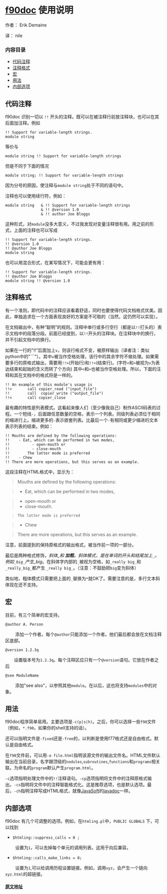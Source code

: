 # [f90doc](http://erikdemaine.org/software/f90doc/Release/f90doc-0.4.0.tar.gz) 使用说明
作者： Erik Demaine

译： nile

### 内容目录
- [代码注释](#comCode)
- [注释格式](#comFormat)
- [宏](#macros) 
- [用法](#usage)
- [内部选项](#ineropts)

## <span id="comCode">代码注释</span>
f90doc 识别一切以 `!!` 开头的注释。既可以在被注释行前放注释块，也可以在其后面加注释。例如

	!! Support for variable-length strings.
	module string
等价与

	module string !! Support for variable-length strings
但是不同于下面的情况

	module string; !! Support for variable-length strings
因为分号的原因，使注释与`module string`处于不同的语句中。

注释也可以使用续行符，例如：

	module string 	& !! Support for variable-length strings
					& !! @version 1.0
					& !! author Joe Bloggs
这种形式，对`module`没多大意义，不过我发现对变量注释很有用。用之前的形式，上面的注释也可以写成

	!! Support for variable-length strings.
	!! @version 1.0
	!! @author Joe Bloggs
	module string
也可以用混合形式，在某写情况下，可能会更有用：

    !! Support for variable-length strings.
    !! @author Joe Bloggs
    module string !! @version 1.0

## <span id="comFormat">注释格式</span>
有一个准则，即代码中的注释应该看着舒适，同时也要使得代码文档格式优美。因此，单独追求在一个方面表现良好的方案是不可取的（当然，这仍然可以实现）。

在文档输出中，有种“聪明”的规则。注释中单行或多行空行（都是以`!!`打头的）表示文档中的段落分段。前面已经提到，以`!!`开头的注释块。在注释块中的换行，并不引起文档中的换行。

如果在一行的"!!"后面加上`v`，则该行格式不变，被原样输出（译者注：类似python中的"\`\`\`"）。其中`v`被当作空格处理，该行中的其余字符不做处理。如果需要多行的原格式输出，需要用`!!>`(开始行)和`!!<`(结束行)。(字符`<`和`>`被视为`v`为表达结束和起始的含义而转了个方向) 其中`<`和`>`也被当作空格处理。所以，下面的注释和其在文档中的格式将是一样的。
 
    !! An example of this module's usage is
    !!>       call copier_read ("input_file")
    !!        call  copier_write ("output_file")
    !!<       call copier_close
最有趣的特性是列表模式。这看起来像人们（至少像我自己）制作ASCII码表的过程。一个短线`-`，后面跟任意数量的空格，表示一个列表。同级列表必须位于相同的缩进行上。缩进更多的`-`表示嵌套列表。比最后一个`-`有相同或更少缩进的文本表示列表的结束。例如：

    !! Mouths are defined by the following operations:
    !!    - Eat, which can be performed in two modes,
    !!          - open-mouth or
    !!          - close-mouth
    !!        The latter mode is preferred
    !!    - Chew
    !! There are more operations, but this serves as an example.
这段注释在HTML格式中，显示为：

> Mouths are defined by the following operations:

> * Eat, which can be performed in two modes,

>    * open-mouth or
>    * close-mouth.

>     The latter mode is preferred

>* Chew

> There are more operations, but this serves as an example.

注意，前面提到的保持原格式的输出格式，被当作前一项的一部分。

最后是两种格式修饰，_斜体_和 __加粗__。斜体模式，是在单词的开头和结尾加上`_`。例如`_big_`产生_big_。在斜体字内部的`_`被视为空格，如`_really big_`和`_really_big_`都产生  `_really big_`。（注意：不鼓励把`big`变为斜体）

类似地，粗体模式只需要把上面的`_`替换为`*`就OK了。需要注意的是，多行文本斜体现在还不支持。    

## <span id="macros">宏</span>
目前，有三个简单的宏支持。

`@author A. Person`

&emsp;&emsp; 添加一个作者。每个`@author`只能添加一个作者。他们最后都会放在文档注释区底部。

`@version 1.2.3q`

&emsp;&emsp;设置版本号为`1.2.3q`。每个注释区应只有一个`@version`语句。它放在作者之后

`@see ModuleName`

&emsp;&emsp; 添加"see also"，以参照其他`module`。在以后，这也将支持`modules`中的对象。

## <span id="usage">用法</span>
f90doc程序简单易用。主要选项是`-c(p|s|h)`。之后，你可以选择一些`f90`文件（例如，`*.f90`，如果你的shell支持的话）。

还可以指明文件是`-fixed`还是`-free`的，以判断是使用f77格式还是自由格式。默认是自由格式。

在`f90`文件前，可以用`-o file.html`指明该源文件的输出文件名。HTML文件默认输出在当前目录，名字跟顶级的`nodules`,`subroutines`,`functions`和`programs`相关联。为命名的`program`默认产生`program.html`。

`-c`选项指明处理文件中的`!!`注释语句。`-cp`选项指明将文件中的注释原格式输出。`-cs`指明将文件中的注释智能格式化。这是推荐选项，也是默认选项。最后，`-ch`指明注释写成HTML格式，就像[JavaSoft](http://www.oracle.com/technetwork/java/index.html)的[javadoc](http://www.oracle.com/technetwork/java/index.html)一样。

## <span id="ineropts">内部选项</span>

f90doc 有几个可调整的选项。例如，在`htmling.pl`中，`PUBLIC GLOBALS` 下，可以找到

- `$htmling::suppress_calls = 0 ;`

&emsp;&emsp; 设置为`1`，可以去掉每个单元的调用列表。这用于向后兼容。

- `$htmling::calls_make_links = 0;`

&emsp;&emsp; 设置为`1`,可以给调用历程设置链接。例如，调用`xyz`，会产生一个链向`xyz.html`的超链接。

#### [原文地址](http://erikdemaine.org/software/f90doc/doc.html#-c)
